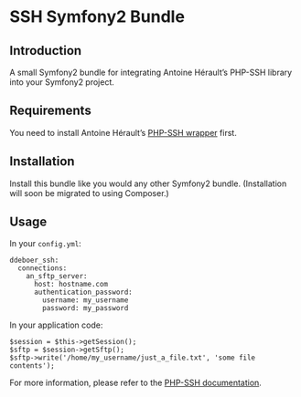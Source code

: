 SSH Symfony2 Bundle
===================

Introduction
------------
A small Symfony2 bundle for integrating Antoine Hérault’s PHP-SSH library into your
Symfony2 project.

Requirements
------------

You need to install Antoine Hérault’s [PHP-SSH wrapper](https://github.com/Herzult/php-ssh) first.

Installation
------------

Install this bundle like you would any other Symfony2 bundle. (Installation will
soon be migrated to using Composer.)

Usage
-----

In your `config.yml`:

```
ddeboer_ssh:
  connections:
    an_sftp_server:
      host: hostname.com
      authentication_password:
        username: my_username
        password: my_password
```

In your application code:

```
$session = $this->getSession();
$sftp = $session->getSftp();
$sftp->write('/home/my_username/just_a_file.txt', 'some file contents');
```

For more information, please refer to the [PHP-SSH documentation](https://github.com/Herzult/php-ssh).